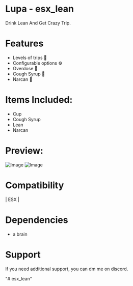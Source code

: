 # Lupa - esx_lean

Drink Lean And Get Crazy Trip.

# Features

- Levels of trips 🌈
- Configurable options ⚙
- Overdose 💉
- Cough Syrup 🤒
- Narcan 💊


# Items Included:

- Cup
- Cough Syrup
- Lean
- Narcan

# Preview: 


![Image]([https://i.imgur.com/OsOgJku.png)
![Image](https://imgur.com/a/EqQCxaZ)

# Compatibility

| ESX | 


# Dependencies

- a brain



# Support

If you need additional support, you can dm me on discord. 



"# esx_lean" 
